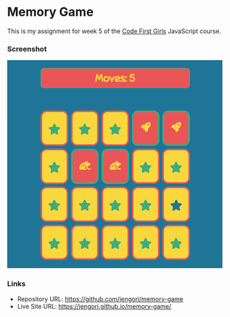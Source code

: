 # Memory Game

This is my assignment for week 5 of the [Code First Girls](https://codefirstgirls.com) JavaScript course.

### Screenshot

![](screenshot.png)

### Links

- Repository URL: https://github.com/jengori/memory-game
- Live Site URL: https://jengori.github.io/memory-game/
